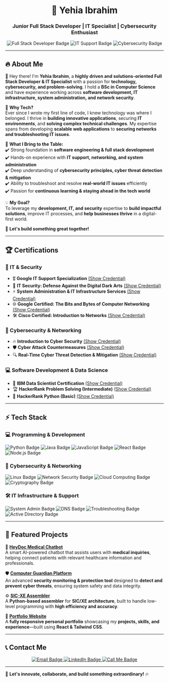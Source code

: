 <h1 align="center">🚀 Yehia Ibrahim</h1>
<h3 align="center">Junior Full Stack Developer | IT Specialist | Cybersecurity Enthusiast</h3>

<p align="center">
  <!-- Static image shields without links -->
  <img src="https://img.shields.io/badge/Full%20Stack%20Developer-%230077B5.svg?style=for-the-badge&logo=react&logoColor=white" alt="Full Stack Developer Badge"/>
  <img src="https://img.shields.io/badge/IT%20Support-%23F7DF1E.svg?style=for-the-badge&logo=linux&logoColor=black" alt="IT Support Badge"/>
  <img src="https://img.shields.io/badge/Cybersecurity-%231572B6.svg?style=for-the-badge&logo=security&logoColor=white" alt="Cybersecurity Badge"/>
</p>

---

## 🔥 About Me  

👋 Hey there! I'm **Yehia Ibrahim**, a **highly driven and solutions-oriented Full Stack Developer & IT Specialist** with a passion for **technology, cybersecurity, and problem-solving**. I hold a **BSc in Computer Science** and have experience working across **software development, IT infrastructure, system administration, and network security**.  

🔹 **Why Tech?**  
Ever since I wrote my first line of code, I knew technology was where I belonged. I thrive in **building innovative applications**, securing **IT environments**, and **solving complex technical challenges**. My expertise spans from developing **scalable web applications** to **securing networks and troubleshooting IT issues**.  

🔹 **What I Bring to the Table:**  
✔️ Strong foundation in **software engineering & full stack development**  
✔️ Hands-on experience with **IT support, networking, and system administration**  
✔️ Deep understanding of **cybersecurity principles, cyber threat detection & mitigation**  
✔️ Ability to troubleshoot and resolve **real-world IT issues** efficiently  
✔️ Passion for **continuous learning & staying ahead in the tech world**  

💡 **My Goal?**  
To leverage my **development, IT, and security** expertise to **build impactful solutions**, improve IT processes, and **help businesses thrive** in a digital-first world.  

🚀 **Let's build something great together!**  

---

## 🏆 Certifications  

### 📌 IT & Security  
- 🎖️ **Google IT Support Specialization** [(Show Credential)](https://www.coursera.org)  
- 🔰 **IT Security: Defense Against the Digital Dark Arts** [(Show Credential)](https://www.coursera.org)  
- ⚡ **System Administration & IT Infrastructure Services** [(Show Credential)](https://www.coursera.org)  
- 🌐 **Google Certified: The Bits and Bytes of Computer Networking** [(Show Credential)](https://www.coursera.org)  
- 🛠 **Cisco Certified: Introduction to Networks** [(Show Credential)](https://www.netacad.com)  

### 🔐 Cybersecurity & Networking  
- 🔥 **Introduction to Cyber Security** [(Show Credential)](https://www.coursera.org)  
- 🛡️ **Cyber Attack Countermeasures** [(Show Credential)](https://www.coursera.org)  
- 🔍 **Real-Time Cyber Threat Detection & Mitigation** [(Show Credential)](https://www.coursera.org)  

### 💻 Software Development & Data Science  
- 🏅 **IBM Data Scientist Certification** [(Show Credential)](https://www.ibm.com)  
- 🏆 **HackerRank Problem Solving (Intermediate)** [(Show Credential)](https://www.hackerrank.com)  
- 🎯 **HackerRank Python (Basic)** [(Show Credential)](https://www.hackerrank.com)  

---

## ⚡ Tech Stack  

### 💻 Programming & Development  
<!-- Static badges without links -->
<img src="https://img.shields.io/badge/Python-%2314354C.svg?style=for-the-badge&logo=python&logoColor=white" alt="Python Badge"/>
<img src="https://img.shields.io/badge/Java-%23ED8B00.svg?style=for-the-badge&logo=java&logoColor=white" alt="Java Badge"/>
<img src="https://img.shields.io/badge/JavaScript-%23F7DF1E.svg?style=for-the-badge&logo=javascript&logoColor=black" alt="JavaScript Badge"/>
<img src="https://img.shields.io/badge/React-%2361DAFB.svg?style=for-the-badge&logo=react&logoColor=black" alt="React Badge"/>
<img src="https://img.shields.io/badge/Node.js-%23339933.svg?style=for-the-badge&logo=node.js&logoColor=white" alt="Node.js Badge"/>

### 🔐 Cybersecurity & Networking  
<img src="https://img.shields.io/badge/Linux-%23FCC624.svg?style=for-the-badge&logo=linux&logoColor=black" alt="Linux Badge"/>
<img src="https://img.shields.io/badge/Network%20Security-%23000.svg?style=for-the-badge&logo=security&logoColor=white" alt="Network Security Badge"/>
<img src="https://img.shields.io/badge/Cloud%20Computing-%230077B5.svg?style=for-the-badge&logo=amazonaws&logoColor=white" alt="Cloud Computing Badge"/>
<img src="https://img.shields.io/badge/Cryptography-%23FF5733.svg?style=for-the-badge&logo=security&logoColor=white" alt="Cryptography Badge"/>

### 🛠 IT Infrastructure & Support  
<img src="https://img.shields.io/badge/System%20Admin-%23E34F26.svg?style=for-the-badge&logo=ubuntu&logoColor=white" alt="System Admin Badge"/>
<img src="https://img.shields.io/badge/DNS-%236DB33F.svg?style=for-the-badge&logo=cloudflare&logoColor=white" alt="DNS Badge"/>
<img src="https://img.shields.io/badge/Troubleshooting-%23FF9900.svg?style=for-the-badge&logo=windows&logoColor=white" alt="Troubleshooting Badge"/>
<img src="https://img.shields.io/badge/Active%20Directory-%230072C6.svg?style=for-the-badge&logo=microsoft&logoColor=white" alt="Active Directory Badge"/>

---

## 📌 Featured Projects  

🌟 **[HeyDoc Medical Chatbot](https://github.com/yourrepo)**  
A smart AI-powered chatbot that assists users with **medical inquiries**, helping connect patients with relevant healthcare information and professionals.  

🛡️ **[Computer Guardian Platform](https://github.com/yourrepo)**  
An advanced **security monitoring & protection tool** designed to **detect and prevent cyber threats**, ensuring system safety and data integrity.  

⚙️ **[SIC-XE Assembler](https://github.com/yourrepo)**  
A **Python-based assembler** for **SIC/XE architecture**, built to handle low-level programming with **high efficiency and accuracy**.  

🔧 **[Portfolio Website](https://github.com/yourrepo)**  
A **fully responsive personal portfolio** showcasing my **projects, skills, and experience**—built using **React & Tailwind CSS**.  

---

## 📞 Contact Me  

<p align="center">
  <a href="mailto:yahyaibrahem45@gmail.com">
    <img src="https://img.shields.io/badge/Email-D14836?style=for-the-badge&logo=gmail&logoColor=white" alt="Email Badge"/>
  </a>
  <a href="https://www.linkedin.com/in/yehiaibrahim">
    <img src="https://img.shields.io/badge/LinkedIn-0077B5?style=for-the-badge&logo=linkedin&logoColor=white" alt="LinkedIn Badge"/>
  </a>
  <a href="tel:0564269560">
    <img src="https://img.shields.io/badge/Call%20Me-34A853?style=for-the-badge&logo=whatsapp&logoColor=white" alt="Call Me Badge"/>
  </a>
</p>

---

🚀 **Let's innovate, collaborate, and build something extraordinary!** 🔥  
